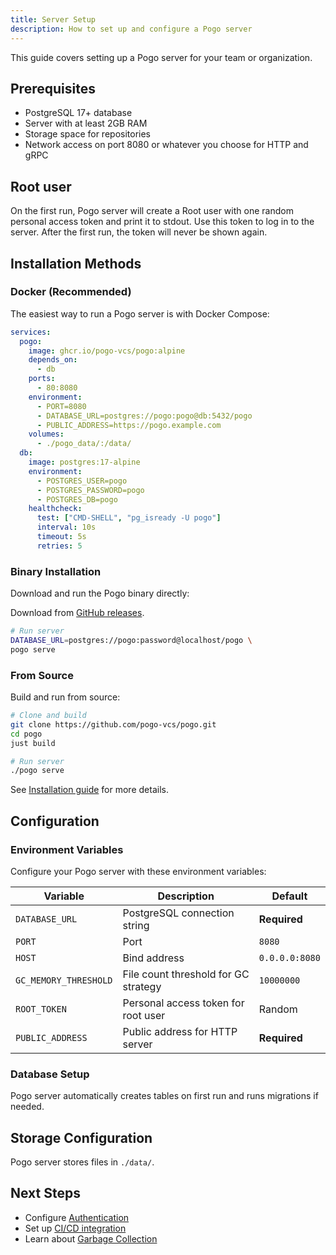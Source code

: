 ```yaml
---
title: Server Setup
description: How to set up and configure a Pogo server
---
```


This guide covers setting up a Pogo server for your team or organization.

## Prerequisites

- PostgreSQL 17+ database
- Server with at least 2GB RAM
- Storage space for repositories
- Network access on port 8080 or whatever you choose for HTTP and gRPC

## Root user

On the first run, Pogo server will create a Root user with one random personal access token and print it to stdout. Use this token to log in to the server. After the first run, the token will never be shown again.

## Installation Methods

### Docker (Recommended)

The easiest way to run a Pogo server is with Docker Compose:

```yaml
services:
  pogo:
    image: ghcr.io/pogo-vcs/pogo:alpine
    depends_on:
      - db
    ports:
      - 80:8080
    environment:
      - PORT=8080
      - DATABASE_URL=postgres://pogo:pogo@db:5432/pogo
      - PUBLIC_ADDRESS=https://pogo.example.com
    volumes:
      - ./pogo_data/:/data/
  db:
    image: postgres:17-alpine
    environment:
      - POSTGRES_USER=pogo
      - POSTGRES_PASSWORD=pogo
      - POSTGRES_DB=pogo
    healthcheck:
      test: ["CMD-SHELL", "pg_isready -U pogo"]
      interval: 10s
      timeout: 5s
      retries: 5
```

### Binary Installation

Download and run the Pogo binary directly:

Download from [GitHub releases](https://github.com/pogo-vcs/pogo/releases).

```bash
# Run server
DATABASE_URL=postgres://pogo:password@localhost/pogo \
pogo serve
```

### From Source

Build and run from source:

```bash
# Clone and build
git clone https://github.com/pogo-vcs/pogo.git
cd pogo
just build

# Run server
./pogo serve
```

See [Installation guide](/guides/installation) for more details.

## Configuration

### Environment Variables

Configure your Pogo server with these environment variables:

| Variable              | Description                          | Default        |
| --------------------- | ------------------------------------ | -------------- |
| `DATABASE_URL`        | PostgreSQL connection string         | **Required**   |
| `PORT`                | Port                                 | `8080`         |
| `HOST`                | Bind address                         | `0.0.0.0:8080` |
| `GC_MEMORY_THRESHOLD` | File count threshold for GC strategy | `10000000`     |
| `ROOT_TOKEN`          | Personal access token for root user  | Random         |
| `PUBLIC_ADDRESS`      | Public address for HTTP server       | **Required**   |

### Database Setup

Pogo server automatically creates tables on first run and runs migrations if needed.

## Storage Configuration

Pogo server stores files in `./data/`.

## Next Steps

- Configure [Authentication](/guides/authentication)
- Set up [CI/CD integration](/guides/ci-cd)
- Learn about [Garbage Collection](/architecture/garbage-collection)
